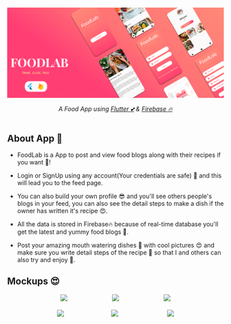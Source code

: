 <p align="center">
  <a href="https://github.com/Singh-Shivani/Hamilton_Flare">
    <img src="AppScreensAndPoster/FoodLab_App_Poster.png" alt="Logo"> 
  </a>
</p>

<p align ="center"> 
<i>A Food App using <a href="https://flutter.dev/">Flutter 💕</a> & <a href="https://firebase.google.com/">Firebase 🔥</a>  </i>
<br><br>
  
## About App 🥘

  - FoodLab is a App to post and view food blogs along with their recipes if you want 🤤!
  
  - Login or SignUp using any account(Your credentials are safe) 🤩 and this will lead you to the feed page.
  
  - You can also build your own profile 😎 and you'll see others people's blogs in your feed, you can also see the detail steps to make a dish if the owner has         written it's recipe 😍.
  
  - All the data is stored in Firebase🔥 because of real-time database you'll get the latest and yummy food blogs 🍔.
  
  - Post your amazing mouth watering dishes 🤤 with cool pictures 😍 and make sure you write detail steps of the recipe 📝 so that I and others can also try and         enjoy 🤗.
  
## Mockups 😍
<p align="center">
<img src="App Images/homePage.png" height="350"/> <img src="App Images/trendingPage.png" height="350" hspace="100"/> <img src="App Images/searchPage.png" height="350" /> <br><br>
<img src="App Images/imageAddedToFav.png" height="350" /><img src="App Images/FavImagesPage.png" height="350" hspace="110"/> <img src="App Images/viewLicense.png" height="350" />
</p>
  
